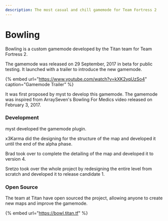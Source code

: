 ```yaml
---
description: The most casual and chill gamemode for Team Fortress 2
---
```


# Bowling

Bowling is a custom gamemode developed by the Titan team for Team Fortress 2.

The gamemode was released on 29 September, 2017 in beta for public testing. It launched with a trailer to introduce the new gamemode.

{% embed url="https://www.youtube.com/watch?v=kXK2yqUzSo4" caption="Gamemode Trailer" %}

It was first proposed by myst to develop this gamemode. The gamemode was inspired from ArraySeven's Bowling For Medics video released on February 3, 2017.

### Development

myst developed the gamemode plugin.

x3Karma did the designing for the structure of the map and developed it until the end of the alpha phase.

Brad took over to complete the detailing of the map and developed it to version 4.

Sretzo took over the whole project by redesigning the entire level from scratch and developed it to release candidate 1.

### Open Source

The team at Titan have open sourced the project, allowing anyone to create new maps and improve the gamemode.

{% embed url="https://bowl.titan.tf" %}

